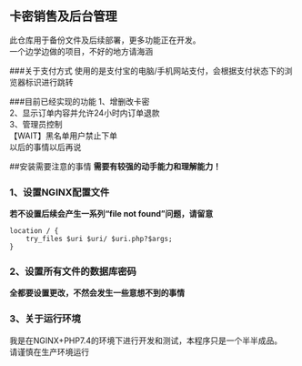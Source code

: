 ## 卡密销售及后台管理

此仓库用于备份文件及后续部署，更多功能正在开发。\
一个边学边做的项目，不好的地方请海涵

###关于支付方式
使用的是支付宝的电脑/手机网站支付，会根据支付状态下的浏览器标识进行跳转

###目前已经实现的功能
1、增删改卡密\
2、显示订单内容并允许24小时内订单退款\
3、管理员控制\
【WAIT】黑名单用户禁止下单\
以后的事情以后再说

##安装需要注意的事情
**需要有较强的动手能力和理解能力！**
### 1、设置NGINX配置文件
**若不设置后续会产生一系列“file not found”问题，请留意**

```
location / {
	try_files $uri $uri/ $uri.php?$args;
}
```
### 2、设置所有文件的数据库密码
**全都要设置更改，不然会发生一些意想不到的事情**

### 3、关于运行环境
我是在NGINX+PHP7.4的环境下进行开发和测试，本程序只是一个半半成品。\
请谨慎在生产环境运行

